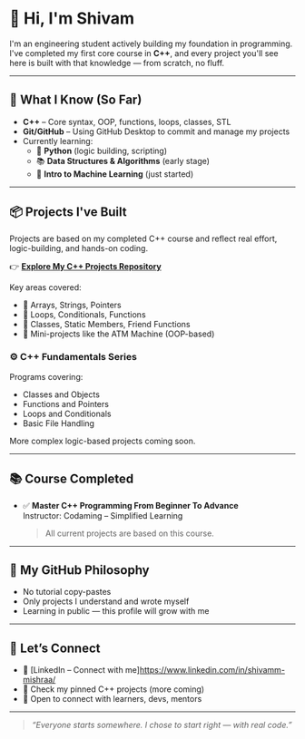 # 👋 Hi, I'm Shivam

I'm an engineering student actively building my foundation in programming.  
I've completed my first core course in **C++**, and every project you'll see here is built with that knowledge — from scratch, no fluff.

---

## 🔧 What I Know (So Far)

- **C++** – Core syntax, OOP, functions, loops, classes, STL  
- **Git/GitHub** – Using GitHub Desktop to commit and manage my projects  
- Currently learning:  
  - 🐍 **Python** (logic building, scripting)  
  - 📚 **Data Structures & Algorithms** (early stage)  
  - 🤖 **Intro to Machine Learning** (just started)

---

## 📦 Projects I've Built

Projects are based on my completed C++ course and reflect real effort, logic-building, and hands-on coding.

👉 **[Explore My C++ Projects Repository](https://github.com/ShivamCore/CPP-Projects)**

Key areas covered:
- 📁 Arrays, Strings, Pointers
- 🔄 Loops, Conditionals, Functions
- 🧱 Classes, Static Members, Friend Functions
- 🧠 Mini-projects like the ATM Machine (OOP-based)

### ⚙️ C++ Fundamentals Series  
Programs covering:
- Classes and Objects  
- Functions and Pointers  
- Loops and Conditionals  
- Basic File Handling

More complex logic-based projects coming soon.

---

## 📚 Course Completed

- ✅ **Master C++ Programming From Beginner To Advance**  
  Instructor: Codaming – Simplified Learning  
  > All current projects are based on this course.

---

## 🧱 My GitHub Philosophy

- No tutorial copy-pastes  
- Only projects I understand and wrote myself  
- Learning in public — this profile will grow with me

---

## 🔗 Let’s Connect

- 💼 [LinkedIn – Connect with me]https://www.linkedin.com/in/shivamm-mishraa/  
- 📂 Check my pinned C++ projects (more coming)  
- 🤝 Open to connect with learners, devs, mentors

---

> _“Everyone starts somewhere. I chose to start right — with real code.”_  

